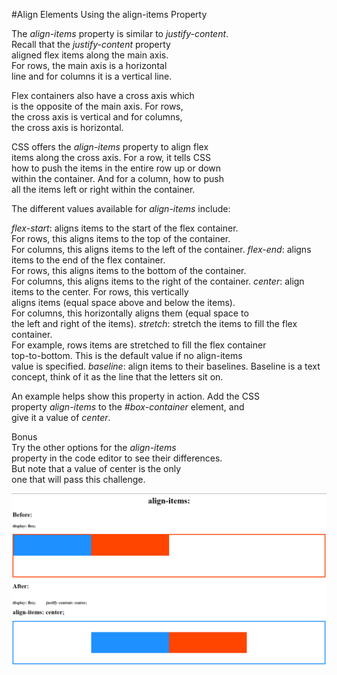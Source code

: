 ﻿#Align Elements Using the align-items Property

The *align-items* property is similar to *justify-content*.    
Recall that the *justify-content* property   
aligned flex items along the main axis.  
For rows, the main axis is a horizontal   
line and for columns it is a vertical line.  

Flex containers also have a cross axis which  
is the opposite of the main axis. For rows,  
the cross axis is vertical and for columns,  
the cross axis is horizontal.  

CSS offers the *align-items* property to align flex  
items along the cross axis. For a row, it tells CSS  
how to push the items in the entire row up or down  
within the container. And for a column, how to push  
all the items left or right within the container.  

The different values available for *align-items* include:  

*flex-start*: aligns items to the start of the flex container.  
For rows, this aligns items to the top of the container.  
For columns, this aligns items to the left of the container. 
*flex-end*: aligns items to the end of the flex container.  
For rows, this aligns items to the bottom of the container.  
For columns, this aligns items to the right of the container.
*center*: align items to the center. For rows, this vertically  
aligns items (equal space above and below the items).  
For columns, this horizontally aligns them (equal space to   
the left and right of the items).
*stretch*: stretch the items to fill the flex container.  
For example, rows items are stretched to fill the flex container  
top-to-bottom. This is the default value if no align-items   
value is specified.
*baseline*: align items to their baselines. Baseline is a text  
concept, think of it as the line that the letters sit on.  

An example helps show this property in action. Add the CSS  
property *align-items* to the *#box-container* element, and   
give it a value of *center*.  

Bonus  
Try the other options for the *align-items*  
property in the code editor to see their differences.  
But note that a value of center is the only  
one that will pass this challenge.  

![align-items: center; (Before and After)](https://github.com/AndriiKot/CSS__Flexbox__FreeCodeCamp/blob/main/__09__Align_Elements_Using_the_align-items_Property/imgs/before_and_after.png)


